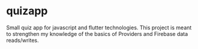 # quizapp

Small quiz app for javascript and flutter technologies. 
This project is meant to strengthen my knowledge of the basics of Providers and Firebase data reads/writes.
